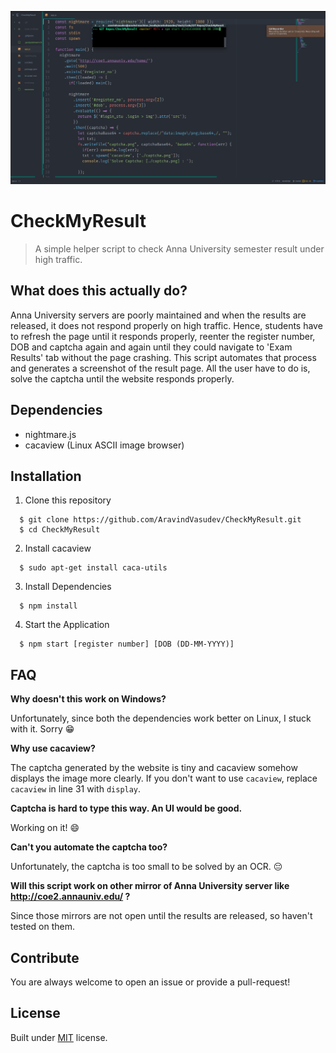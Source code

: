 ![](working.gif)

# CheckMyResult

> A simple helper script to check Anna University semester result under high traffic.

## What does this actually do?

Anna University servers are poorly maintained and when the results are released,
it does not respond properly on high traffic. Hence, students have to refresh the
page until it responds properly, reenter the register number, DOB and captcha again
and again until they could navigate to 'Exam Results' tab without the page
crashing. This script automates that process and generates a screenshot of the
result page. All the user have to do is, solve the captcha until the website responds
properly.

## Dependencies
  * nightmare.js
  * cacaview (Linux ASCII image browser)

## Installation
  1. Clone this repository

  ```
    $ git clone https://github.com/AravindVasudev/CheckMyResult.git
    $ cd CheckMyResult
  ```

  2. Install cacaview

  ```
    $ sudo apt-get install caca-utils
  ```

  3. Install Dependencies

  ```
    $ npm install
  ```

  4. Start the Application

  ```
    $ npm start [register number] [DOB (DD-MM-YYYY)]
  ```

## FAQ

__Why doesn't this work on Windows?__

Unfortunately, since both the dependencies work better on Linux, I stuck with it. Sorry :grin:

__Why use cacaview?__

The captcha generated by the website is tiny and cacaview somehow displays the
image more clearly. If you don't want to use `cacaview`, replace `cacaview` in
line 31 with `display`.

__Captcha is hard to type this way. An UI would be good.__

Working on it! :smile:

__Can't you automate the captcha too?__

Unfortunately, the captcha is too small to be solved by an OCR. :pensive:

__Will this script work on other mirror of Anna University server like http://coe2.annauniv.edu/ ?__

Since those mirrors are not open until the results are released, so haven't tested on them.


## Contribute

You are always welcome to open an issue or provide a pull-request!

## License

Built under [MIT](LICENSE) license.
